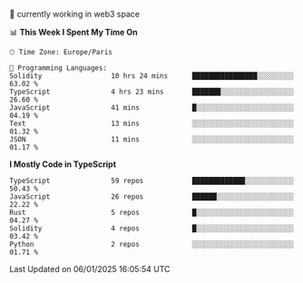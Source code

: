 🔭 currently working in web3 space

<!--START_SECTION:waka-->
📊 **This Week I Spent My Time On** 

```text
🕑︎ Time Zone: Europe/Paris

💬 Programming Languages: 
Solidity                 10 hrs 24 mins      ████████████████░░░░░░░░░   63.02 % 
TypeScript               4 hrs 23 mins       ███████░░░░░░░░░░░░░░░░░░   26.60 % 
JavaScript               41 mins             █░░░░░░░░░░░░░░░░░░░░░░░░   04.19 % 
Text                     13 mins             ░░░░░░░░░░░░░░░░░░░░░░░░░   01.32 % 
JSON                     11 mins             ░░░░░░░░░░░░░░░░░░░░░░░░░   01.17 % 
```

**I Mostly Code in TypeScript** 

```text
TypeScript               59 repos            █████████████░░░░░░░░░░░░   50.43 % 
JavaScript               26 repos            ██████░░░░░░░░░░░░░░░░░░░   22.22 % 
Rust                     5 repos             █░░░░░░░░░░░░░░░░░░░░░░░░   04.27 % 
Solidity                 4 repos             █░░░░░░░░░░░░░░░░░░░░░░░░   03.42 % 
Python                   2 repos             ░░░░░░░░░░░░░░░░░░░░░░░░░   01.71 % 
```




 Last Updated on 06/01/2025 16:05:54 UTC
<!--END_SECTION:waka-->
